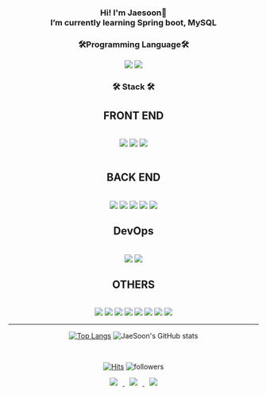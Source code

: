 
<h3 align="center"><b>Hi! I'm Jaesoon👋</b><br>
I’m currently learning Spring boot, MySQL<br>
</h3>

<h3 align="center"><b>🛠Programming Language🛠</b></h3>
<p align="center">
  <img src="https://img.shields.io/badge/python-3776AB?style=for-the-badge&logo=Python&logoColor=white"> 
  <img src="https://img.shields.io/badge/java-007396?style=for-the-badge&logo=java&logoColor=white"> 
</p>

<h3 align="center"><b>🛠 Stack 🛠</b></h3>
<p align="center">
  <div align="center">
    <h2 align="center">FRONT END</h2><br>
    <img src="https://img.shields.io/badge/html5-E34F26?style=for-the-badge&logo=html5&logoColor=white">
    <img src="https://img.shields.io/badge/JavaScript-F7DF1E?style=for-the-badge&logo=JavaScript&logoColor=white">
    <img src="https://img.shields.io/badge/CSS3-1572B6?style=for-the-badge&logo=CSS3&logoColor=white"> 
  </div>
  <br>
  <div align="center">
    <h2 align="center">BACK END</h2><br>
    <img src="https://img.shields.io/badge/SpringBoot-6DB33F?style=for-the-badge&logo=SpringBoot&logoColor=white"/>
    <img src="https://img.shields.io/badge/flask-000000?style=for-the-badge&logo=flask&logoColor=white"/>
    <img src="https://img.shields.io/badge/django-092E20?style=for-the-badge&logo=django&logoColor=white"/>
    <img src="https://img.shields.io/badge/mysql-4479A1?style=for-the-badge&logo=mysql&logoColor=white"/>
    <img src="https://img.shields.io/badge/MariaDB-003545?style=for-the-badge&logo=MariaDB&logoColor=white"/>
  </div>
  
  <div align="center">
    <h2 align="center">DevOps</h2><br>
    <img src="https://img.shields.io/badge/NGINX-009639?style=for-the-badge&logo=NGINX&logoColor=white">
    <img src="https://img.shields.io/badge/Docker-2496ED?style=for-the-badge&logo=Docker&logoColor=white">
  </div>
  
  <div align="center">
    <h2 align="center">OTHERS</h2><br>
    <img src="https://img.shields.io/badge/pytorch-EE4C2C?style=for-the-badge&logo=pytorch&logoColor=white">
    <img src="https://img.shields.io/badge/TensorFlow-FF6F00?style=for-the-badge&logo=TensorFlow&logoColor=white">
    <img src="https://img.shields.io/badge/Keras-%23D00000.svg?style=for-the-badge&logo=Keras&logoColor=white">
    <img src="https://img.shields.io/badge/opencv-%23white.svg?style=for-the-badge&logo=opencv&logoColor=white">
    <img src="https://img.shields.io/badge/selenium-43B02A?style=for-the-badge&logo=selenium&logoColor=white">
    <img src="https://img.shields.io/badge/Amazon EC2-FF9900?style=for-the-badge&logo=Amazon EC2&logoColor=white">
    <img src="https://img.shields.io/badge/CentOS-262577?style=for-the-badge&logo=CentOS&logoColor=white">
    <img src="https://img.shields.io/badge/Ubuntu-E95420?style=for-the-badge&logo=Ubuntu&logoColor=white">
  </div>  
</p><hr>


<div align="center">

  
[![Top Langs](https://github-readme-stats.vercel.app/api/top-langs/?username=jae-soon&layout=compact)](https://github.com/jae-soon/github-readme-stats) ![JaeSoon's GitHub stats](https://github-readme-stats.vercel.app/api?username=Jae-soon&show_icons=true&theme=radical)

<br>

[![Hits](https://hits.seeyoufarm.com/api/count/incr/badge.svg?url=https%3A%2F%2Fgithub.com%2Fjae-soon%2F&count_bg=%2379C83D&title_bg=%23000000&icon=&icon_color=%23E7E7E7&title=hits&edge_flat=false)](https://hits.seeyoufarm.com)
![followers](https://img.shields.io/github/followers/jae-soon?style=social)

<a href="https://jae-soon.tistory.com/">
    <img 
        src="http://img.shields.io/badge/-Tech%20Blog-655ced?style=flat&logo=Tistory&link=https://jae-soon.tistory.com/"
        style="height : auto; margin-left : 10px; margin-right : 10px;"/>
</a> <a href="https://www.instagram.com/jaesooone/">
    <img 
        src="http://img.shields.io/badge/-Instagram-black?style=flat&logo=Instagram&link=https://www.instagram.com/jaesooone/"
        style="height : auto; margin-left : 10px; margin-right : 10px;"/>
</a> <a href="mailto:a2346532@gmail.com">
    <img 
        src="https://img.shields.io/badge/Gmail-d14836?style=flat-square&logo=Gmail&logoColor=white&link=mailto:a2346532@gmail.com"
        style="height : auto; margin-left : 10px; margin-right : 10px;"/>
</a>
</div>


<!--
**Jae-soon/Jae-soon** is a ✨ _special_ ✨ repository because its `README.md` (this file) appears on your GitHub profile.

Here are some ideas to get you started:

- 🔭 I’m currently working on ...
- 🌱 I’m currently learning ...
- 👯 I’m looking to collaborate on ...
- 🤔 I’m looking for help with ...
- 💬 Ask me about ...
- 📫 How to reach me: ...
- 😄 Pronouns: ...
- ⚡ Fun fact: ...
-->
